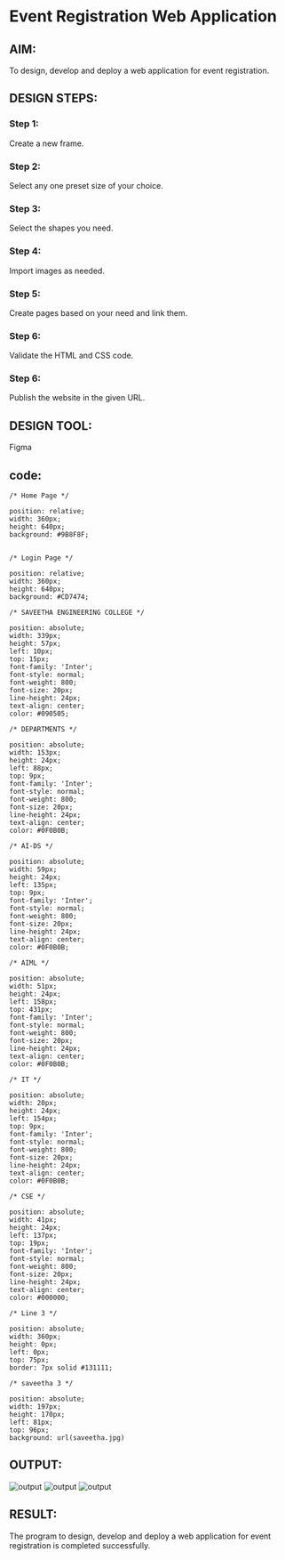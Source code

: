 # Event Registration Web Application

## AIM:
To design, develop and deploy a web application for event registration.

## DESIGN STEPS:

### Step 1:
Create a new frame.

### Step 2:
Select any one preset size of your choice.

### Step 3:
Select the shapes you need.

### Step 4:
Import images as needed.

### Step 5:
Create pages based on your need and link them.

### Step 6:

Validate the HTML and CSS code.

### Step 6:

Publish the website in the given URL.

## DESIGN TOOL:
Figma

## code:
```
/* Home Page */

position: relative;
width: 360px;
height: 640px;
background: #9B8F8F;


/* Login Page */

position: relative;
width: 360px;
height: 640px;
background: #CD7474;

/* SAVEETHA ENGINEERING COLLEGE */

position: absolute;
width: 339px;
height: 57px;
left: 10px;
top: 15px;
font-family: 'Inter';
font-style: normal;
font-weight: 800;
font-size: 20px;
line-height: 24px;
text-align: center;
color: #090505;

/* DEPARTMENTS */

position: absolute;
width: 153px;
height: 24px;
left: 88px;
top: 9px;
font-family: 'Inter';
font-style: normal;
font-weight: 800;
font-size: 20px;
line-height: 24px;
text-align: center;
color: #0F0B0B;

/* AI-DS */

position: absolute;
width: 59px;
height: 24px;
left: 135px;
top: 9px;
font-family: 'Inter';
font-style: normal;
font-weight: 800;
font-size: 20px;
line-height: 24px;
text-align: center;
color: #0F0B0B;

/* AIML */

position: absolute;
width: 51px;
height: 24px;
left: 158px;
top: 431px;
font-family: 'Inter';
font-style: normal;
font-weight: 800;
font-size: 20px;
line-height: 24px;
text-align: center;
color: #0F0B0B;

/* IT */

position: absolute;
width: 20px;
height: 24px;
left: 154px;
top: 9px;
font-family: 'Inter';
font-style: normal;
font-weight: 800;
font-size: 20px;
line-height: 24px;
text-align: center;
color: #0F0B0B;

/* CSE */

position: absolute;
width: 41px;
height: 24px;
left: 137px;
top: 19px;
font-family: 'Inter';
font-style: normal;
font-weight: 800;
font-size: 20px;
line-height: 24px;
text-align: center;
color: #000000;

/* Line 3 */

position: absolute;
width: 360px;
height: 0px;
left: 0px;
top: 75px;
border: 7px solid #131111;

/* saveetha 3 */

position: absolute;
width: 197px;
height: 170px;
left: 81px;
top: 96px;
background: url(saveetha.jpg)
```

## OUTPUT:
![output](./out28.png)
![output](./out29.png)
![output](./out30.png)

## RESULT:
The program to design, develop and deploy a web application for event registration is completed successfully.